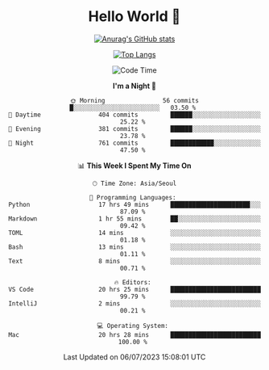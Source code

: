 <div align="center">

# Hello World 👋

[![Anurag's GitHub stats](https://github-readme-stats.vercel.app/api?username=taeho0888&show_icons=true&theme=dracula)](https://github.com/anuraghazra/github-readme-stats)

[![Top Langs](https://github-readme-stats.vercel.app/api/top-langs/?username=taeho0888&theme=dracula)](https://github.com/anuraghazra/github-readme-stats)
<!--
**taeho0888/taeho0888** is a ✨ _special_ ✨ repository because its `README.md` (this file) appears on your GitHub profile.

<!--START_SECTION:waka-->
![Code Time](http://img.shields.io/badge/Code%20Time-108%20hrs%203%20mins-blue)

**I'm a Night 🦉** 

```text
🌞 Morning                56 commits          █░░░░░░░░░░░░░░░░░░░░░░░░   03.50 % 
🌆 Daytime                404 commits         ██████░░░░░░░░░░░░░░░░░░░   25.22 % 
🌃 Evening                381 commits         ██████░░░░░░░░░░░░░░░░░░░   23.78 % 
🌙 Night                  761 commits         ████████████░░░░░░░░░░░░░   47.50 % 
```


📊 **This Week I Spent My Time On** 

```text
🕑︎ Time Zone: Asia/Seoul

💬 Programming Languages: 
Python                   17 hrs 49 mins      ██████████████████████░░░   87.09 % 
Markdown                 1 hr 55 mins        ██░░░░░░░░░░░░░░░░░░░░░░░   09.42 % 
TOML                     14 mins             ░░░░░░░░░░░░░░░░░░░░░░░░░   01.18 % 
Bash                     13 mins             ░░░░░░░░░░░░░░░░░░░░░░░░░   01.11 % 
Text                     8 mins              ░░░░░░░░░░░░░░░░░░░░░░░░░   00.71 % 

🔥 Editors: 
VS Code                  20 hrs 25 mins      █████████████████████████   99.79 % 
IntelliJ                 2 mins              ░░░░░░░░░░░░░░░░░░░░░░░░░   00.21 % 

💻 Operating System: 
Mac                      20 hrs 28 mins      █████████████████████████   100.00 % 
```


 Last Updated on 06/07/2023 15:08:01 UTC
<!--END_SECTION:waka-->
</div>
